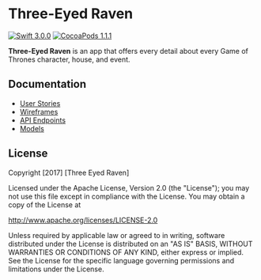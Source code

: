 # Three-Eyed Raven

[![Swift 3.0.0](https://img.shields.io/badge/Swift-3.0.0-orange.svg)](https://github.com/apple/swift)
[![CocoaPods 1.1.1](https://img.shields.io/badge/pod-1.1.1-blue.svg)](https://github.com/CocoaPods/CocoaPods)

**Three-Eyed Raven** is an app that offers every detail about every Game of Thrones character, house, and event.

## Documentation
- [User Stories](Documents/UserStories.md)
- [Wireframes](Wireframe/wireframe.jpg)
- [API Endpoints](Documents/Endpoints.md)
- [Models](Documents/Models.md)

## License

Copyright [2017] [Three Eyed Raven]

Licensed under the Apache License, Version 2.0 (the "License");
you may not use this file except in compliance with the License.
You may obtain a copy of the License at

http://www.apache.org/licenses/LICENSE-2.0

Unless required by applicable law or agreed to in writing, software
distributed under the License is distributed on an "AS IS" BASIS,
WITHOUT WARRANTIES OR CONDITIONS OF ANY KIND, either express or implied.
See the License for the specific language governing permissions and
limitations under the License.
